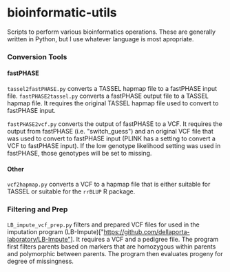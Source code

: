 # bioinformatic-utils
Scripts to perform various bioinformatics operations. These are generally
written in Python, but I use whatever language is most apropriate.

### Conversion Tools

#### fastPHASE

`tassel2fastPHASE.py` converts a TASSEL hapmap file to a fastPHASE input file.
`fastPHASE2tassel.py` converts a fastPHASE output file to a TASSEL hapmap file. It
requires the original TASSEL hapmap file used to convert to fastPHASE input.


`fastPHASE2vcf.py` converts the output of fastPHASE to a VCF. It requires
the output from fastPHASE (i.e. "switch_guess") and an original VCF file that
was used to convert to fastPHASE input (PLINK has a setting to convert a VCF
to fastPHASE input). If the low genotype likelihood setting was used in 
fastPHASE, those genotypes will be set to missing.

#### Other

`vcf2hapmap.py` converts a VCF to a hapmap file that is either suitable for 
TASSEL or suitable for the `rrBLUP` R package.


### Filtering and Prep

`LB_impute_vcf_prep.py` filters and prepared VCF files for used in the imputation
program (LB-Impute)["https://github.com/dellaporta-laboratory/LB-Impute"]. It requires
a VCF and a pedigree file. The program first filters parents based on markers that
are homozygous within parents and polymorphic between parents. The program then
evaluates progeny for degree of missingness.
